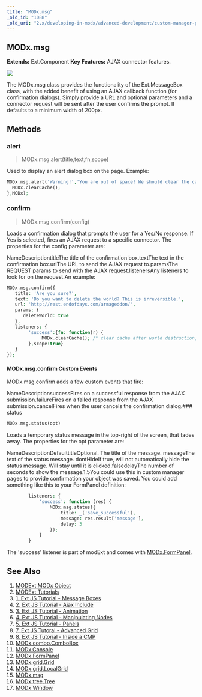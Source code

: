 ```yaml
---
title: "MODx.msg"
_old_id: "1088"
_old_uri: "2.x/developing-in-modx/advanced-development/custom-manager-pages/modext/modx.msg"
---
```


## MODx.msg

**Extends:** Ext.Component 
**Key Features:** AJAX connector features.

![](/download/attachments/18678080/confirm.png?version=1&modificationDate=1302195122000)

The MODx.msg class provides the functionality of the Ext.MessageBox class, with the added benefit of using an AJAX callback function (for confirmation dialogs). Simply provide a URL and optional parameters and a connector request will be sent after the user confirms the prompt. It defaults to a minimum width of 200px.

## Methods

### alert

> MODx.msg.alert(title,text,fn,scope)

Used to display an alert dialog box on the page. Example:

``` php 
MODx.msg.alert('Warning!','You are out of space! We should clear the cache.',function() {
  MODx.clearCache();
},MODx);
```

### confirm

> MODx.msg.confirm(config)

Loads a confirmation dialog that prompts the user for a Yes/No response. If Yes is selected, fires an AJAX request to a specific connector. The properties for the config parameter are:

NameDescriptiontitleThe title of the confirmation box.textThe text in the confirmation box.urlThe URL to send the AJAX request to.paramsThe REQUEST params to send with the AJAX request.listenersAny listeners to look for on the request.An example:

``` php 
MODx.msg.confirm({
   title: 'Are you sure?',
   text: 'Do you want to delete the world? This is irreversible.',
   url: 'http://rest.endofdays.com/armageddon/',
   params: {
      deleteWorld: true
   },
   listeners: {
        'success':{fn: function(r) {
             MODx.clearCache(); /* clear cache after world destruction, so we dont have latent data */
        },scope:true}
   }
});
```

#### MODx.msg.confirm Custom Events

MODx.msg.confirm adds a few custom events that fire:

NameDescriptionsuccessFires on a successful response from the AJAX submission.failureFires on a failed response from the AJAX submission.cancelFires when the user cancels the confirmation dialog.### status

``` php 
MODx.msg.status(opt)
```

Loads a temporary status message in the top-right of the screen, that fades away. The properties for the opt parameter are:

NameDescriptionDefaulttitleOptional. The title of the message. messageThe text of the status message. dontHideIf true, will not automatically hide the status message. Will stay until it is clicked.falsedelayThe number of seconds to show the message.1.5You could use this in custom manager pages to provide confirmation your object was saved. You could add something like this to your FormPanel definition:

``` php 
        listeners: {
            'success': function (res) {
                MODx.msg.status({
                    title: _('save_successful'),
                    message: res.result['message'],
                    delay: 3
                });
            }
        }
```

The 'success' listener is part of modExt and comes with [MODx.FormPanel](developing-in-modx/advanced-development/custom-manager-pages/modext/modx.formpanel "MODx.FormPanel").

## See Also

1. [MODExt MODx Object](developing-in-modx/advanced-development/custom-manager-pages/modext/modext-modx-object)
2. [MODExt Tutorials](developing-in-modx/advanced-development/custom-manager-pages/modext/modext-tutorials)
  1. [1. Ext JS Tutorial - Message Boxes](developing-in-modx/advanced-development/custom-manager-pages/modext/modext-tutorials/1.-ext-js-tutorial-message-boxes)
  2. [2. Ext JS Tutorial - Ajax Include](developing-in-modx/advanced-development/custom-manager-pages/modext/modext-tutorials/2.-ext-js-tutorial-ajax-include)
  3. [3. Ext JS Tutorial - Animation](developing-in-modx/advanced-development/custom-manager-pages/modext/modext-tutorials/3.-ext-js-tutorial-animation)
  4. [4. Ext JS Tutorial - Manipulating Nodes](developing-in-modx/advanced-development/custom-manager-pages/modext/modext-tutorials/4.-ext-js-tutorial-manipulating-nodes)
  5. [5. Ext JS Tutorial - Panels](developing-in-modx/advanced-development/custom-manager-pages/modext/modext-tutorials/5.-ext-js-tutorial-panels)
  6. [7. Ext JS Tutoral - Advanced Grid](developing-in-modx/advanced-development/custom-manager-pages/modext/modext-tutorials/7.-ext-js-tutoral-advanced-grid)
  7. [8. Ext JS Tutorial - Inside a CMP](developing-in-modx/advanced-development/custom-manager-pages/modext/modext-tutorials/8.-ext-js-tutorial-inside-a-cmp)
3. [MODx.combo.ComboBox](developing-in-modx/advanced-development/custom-manager-pages/modext/modx.combo.combobox)
4. [MODx.Console](developing-in-modx/advanced-development/custom-manager-pages/modext/modx.console)
5. [MODx.FormPanel](developing-in-modx/advanced-development/custom-manager-pages/modext/modx.formpanel)
6. [MODx.grid.Grid](developing-in-modx/advanced-development/custom-manager-pages/modext/modx.grid.grid)
7. [MODx.grid.LocalGrid](developing-in-modx/advanced-development/custom-manager-pages/modext/modx.grid.localgrid)
8. [MODx.msg](developing-in-modx/advanced-development/custom-manager-pages/modext/modx.msg)
9. [MODx.tree.Tree](developing-in-modx/advanced-development/custom-manager-pages/modext/modx.tree.tree)
10. [MODx.Window](developing-in-modx/advanced-development/custom-manager-pages/modext/modx.window)